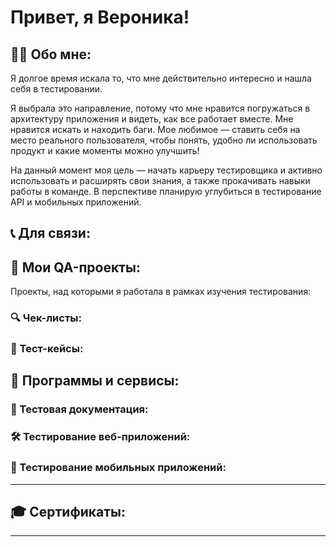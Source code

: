   # Привет, я Вероника!
  
  ## 👨‍💻 Обо мне:
 Я долгое время искала то, что мне действительно интересно и нашла себя в тестировании.
 
 Я выбрала это направление, потому что мне нравится погружаться в архитектуру приложения и видеть, как все работает 
 вместе. Мне нравится искать и находить баги. Мое любимое — ставить себя на место реального пользователя, чтобы понять, удобно ли использовать продукт и какие моменты можно улучшить!

 На данный момент моя цель — начать карьеру тестировщика и активно использовать и расширять свои знания, а также прокачивать навыки работы в команде. 
 В перспективе планирую углубиться в тестирование API и мобильных приложений.  
  
  ## 📞 Для связи:
  
  
  ## 🧪 Мои QA-проекты:
  Проекты, над которыми я работала в рамках изучения тестирования:
  
  ### 🔍 Чек-листы:

  
  ### 📝 Тест-кейсы:

  
  ## 🚀 Программы и сервисы:

  
  ### 📁 Тестовая документация:
  
  
  ### 🛠 Тестирование веб-приложений:


  
  ### 📱 Тестирование мобильных приложений:

  

  ---
  
  ## 🎓 Сертификаты:


  
  ---
